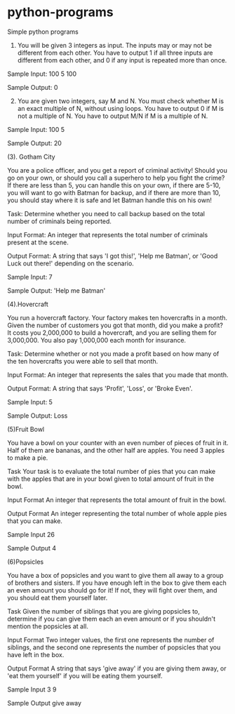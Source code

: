 # python-programs
Simple python programs

1. You will be given 3 integers as input. The inputs may or may not be different from each other.
You have to output 1 if all three inputs are different from each other, and 0 if any input is repeated more than
once.

Sample Input:
100 5 100

Sample Output:
0

2. You are given two integers, say M and N.
You must check whether M is an exact multiple of N, without using loops.
You have to output 0 if M is not a multiple of N.
You have to output M/N if M is a multiple of N.

Sample Input:
100 5

Sample Output:
20

(3). Gotham City

You are a police officer, and you get a report of criminal activity! Should you go on your own, or should you call a superhero to help you fight the crime? If there are less than 5, you can handle this on your own, if there are 5-10, you will want to go with Batman for backup, and if there are more than 10, you should stay where it is safe and let Batman handle this on his own!

Task: 
Determine whether you need to call backup based on the total number of criminals being reported.

Input Format: 
An integer that represents the total number of criminals present at the scene.

Output Format: 
A string that says 'I got this!', 'Help me Batman', or 'Good Luck out there!' depending on the scenario.

Sample Input: 
7

Sample Output: 
'Help me Batman'


(4).Hovercraft

You run a hovercraft factory. Your factory makes ten hovercrafts in a month. Given the number of customers you got that month, did you make a profit? It costs you 2,000,000 to build a hovercraft, and you are selling them for 3,000,000. You also pay 1,000,000 each month for insurance.

Task: 
Determine whether or not you made a profit based on how many of the ten hovercrafts you were able to sell that month.
 
Input Format: 
An integer that represents the sales that you made that month.

Output Format: 
A string that says 'Profit', 'Loss', or 'Broke Even'.

Sample Input: 
5

Sample Output: 
Loss


(5)Fruit Bowl

You have a bowl on your counter with an even number of pieces of fruit in it. Half of them are bananas, and the other half are apples. You need 3 apples to make a pie. 

Task 
Your task is to evaluate the total number of pies that you can make with the apples that are in your bowl given to total amount of fruit in the bowl.

Input Format
An integer that represents the total amount of fruit in the bowl.

Output Format
An integer representing the total number of whole apple pies that you can make.

Sample Input
26 

Sample Output 
4


(6)Popsicles

You have a box of popsicles and you want to give them all away to a group of brothers and sisters. If you have enough left in the box to give them each an even amount you should go for it! If not, they will fight over them, and you should eat them yourself later.

Task
Given the number of siblings that you are giving popsicles to, determine if you can give them each an even amount or if you shouldn't mention the popsicles at all.

Input Format
Two integer values, the first one represents the number of siblings, and the second one represents the number of popsicles that you have left in the box.

Output Format
A string that says 'give away' if you are giving them away, or 'eat them yourself' if you will be eating them yourself.

Sample Input
3 9

Sample Output
give away
